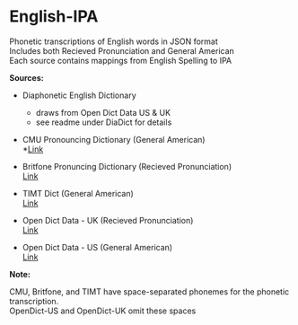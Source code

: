 # English-IPA
Phonetic transcriptions of English words in JSON format <br>
Includes both Recieved Pronunciation and General American <br>
Each source contains mappings from English Spelling to IPA <br>

**Sources:**

* Diaphonetic English Dictionary
  * draws from Open Dict Data US & UK
  * see readme under DiaDict for details

* CMU Pronouncing Dictionary (General American) <br>
  *[Link](http://www.speech.cs.cmu.edu/cgi-bin/cmudict)

* Britfone Pronuncing Dictionary (Recieved Pronunciation) <br>
[Link](https://github.com/JoseLlarena/Britfone)

* TIMT Dict (General American) <br>
[Link](https://catalog.ldc.upenn.edu/LDC93S1)

* Open Dict Data - UK (Recieved Pronunciation) <br>
[Link](https://github.com/open-dict-data/ipa-dict/blob/master/data/en_UK.txt)

* Open Dict Data - US (General American) <br>
[Link](https://github.com/open-dict-data/ipa-dict/blob/master/data/en_US.txt)

**Note:**

CMU, Britfone, and TIMT have space-separated phonemes for the phonetic transcription.<br>
OpenDict-US and OpenDict-UK omit these spaces
